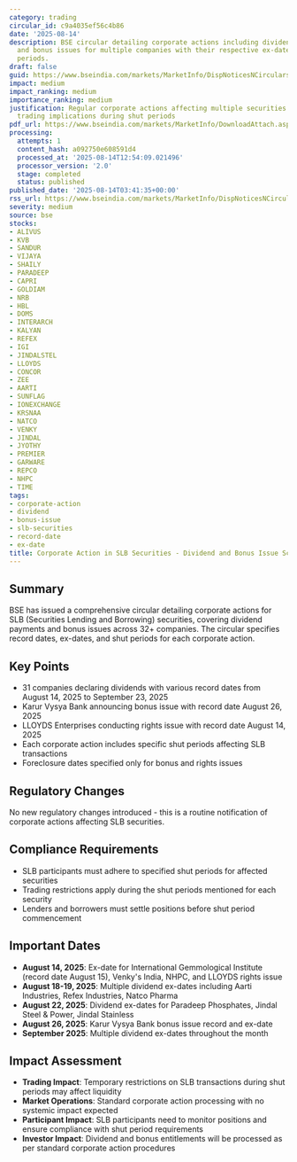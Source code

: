 ```yaml
---
category: trading
circular_id: c9a4035ef56c4b86
date: '2025-08-14'
description: BSE circular detailing corporate actions including dividend record dates
  and bonus issues for multiple companies with their respective ex-dates and shut
  periods.
draft: false
guid: https://www.bseindia.com/markets/MarketInfo/DispNoticesNCirculars.aspx?Noticeid={8C3374BD-15B1-474A-8386-15A617354FB8}&noticeno=20250814-1&dt=08/14/2025&icount=1&totcount=44&flag=0
impact: medium
impact_ranking: medium
importance_ranking: medium
justification: Regular corporate actions affecting multiple securities with specific
  trading implications during shut periods
pdf_url: https://www.bseindia.com/markets/MarketInfo/DownloadAttach.aspx?id=20250814-1&attachedId=d60229e8-f552-4f9f-be37-ce8209dfdbf3
processing:
  attempts: 1
  content_hash: a092750e608591d4
  processed_at: '2025-08-14T12:54:09.021496'
  processor_version: '2.0'
  stage: completed
  status: published
published_date: '2025-08-14T03:41:35+00:00'
rss_url: https://www.bseindia.com/markets/MarketInfo/DispNoticesNCirculars.aspx?Noticeid={8C3374BD-15B1-474A-8386-15A617354FB8}&noticeno=20250814-1&dt=08/14/2025&icount=1&totcount=44&flag=0
severity: medium
source: bse
stocks:
- ALIVUS
- KVB
- SANDUR
- VIJAYA
- SHAILY
- PARADEEP
- CAPRI
- GOLDIAM
- NRB
- HBL
- DOMS
- INTERARCH
- KALYAN
- REFEX
- IGI
- JINDALSTEL
- LLOYDS
- CONCOR
- ZEE
- AARTI
- SUNFLAG
- IONEXCHANGE
- KRSNAA
- NATCO
- VENKY
- JINDAL
- JYOTHY
- PREMIER
- GARWARE
- REPCO
- NHPC
- TIME
tags:
- corporate-action
- dividend
- bonus-issue
- slb-securities
- record-date
- ex-date
title: Corporate Action in SLB Securities - Dividend and Bonus Issue Schedule
---
```


## Summary

BSE has issued a comprehensive circular detailing corporate actions for SLB (Securities Lending and Borrowing) securities, covering dividend payments and bonus issues across 32+ companies. The circular specifies record dates, ex-dates, and shut periods for each corporate action.

## Key Points

- 31 companies declaring dividends with various record dates from August 14, 2025 to September 23, 2025
- Karur Vysya Bank announcing bonus issue with record date August 26, 2025
- LLOYDS Enterprises conducting rights issue with record date August 14, 2025
- Each corporate action includes specific shut periods affecting SLB transactions
- Foreclosure dates specified only for bonus and rights issues

## Regulatory Changes

No new regulatory changes introduced - this is a routine notification of corporate actions affecting SLB securities.

## Compliance Requirements

- SLB participants must adhere to specified shut periods for affected securities
- Trading restrictions apply during the shut periods mentioned for each security
- Lenders and borrowers must settle positions before shut period commencement

## Important Dates

- **August 14, 2025**: Ex-date for International Gemmological Institute (record date August 15), Venky's India, NHPC, and LLOYDS rights issue
- **August 18-19, 2025**: Multiple dividend ex-dates including Aarti Industries, Refex Industries, Natco Pharma
- **August 22, 2025**: Dividend ex-dates for Paradeep Phosphates, Jindal Steel & Power, Jindal Stainless
- **August 26, 2025**: Karur Vysya Bank bonus issue record and ex-date
- **September 2025**: Multiple dividend ex-dates throughout the month

## Impact Assessment

- **Trading Impact**: Temporary restrictions on SLB transactions during shut periods may affect liquidity
- **Market Operations**: Standard corporate action processing with no systemic impact expected
- **Participant Impact**: SLB participants need to monitor positions and ensure compliance with shut period requirements
- **Investor Impact**: Dividend and bonus entitlements will be processed as per standard corporate action procedures